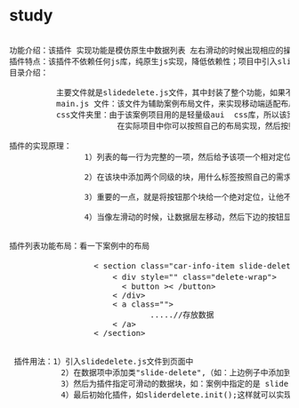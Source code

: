 # study
<pre>

功能介绍：该插件 实现功能是模仿原生中数据列表 左右滑动的时候出现相应的操作功能 如：删除、编辑等；
插件特点：该插件不依赖任何js库，纯原生js实现，降低依赖性；项目中引入slidedelete.js文件，稍作配置即可
目录介绍：<br>
          主要文件就是slidedelete.js文件，其中封装了整个功能，如果不用改案例布局的话，布局可以自己来实现;
          main.js 文件：该文件为辅助案例布局文件，来实现移动端适配布局算法，用的是html标签中添加font-size布局方式;
          css文件夹里：由于该案例项目用的是轻量级aui  css库，所以该案例中也添加了aui的一些样式文件；
                       在实际项目中你可以按照自己的布局实现，然后按照插件的使用方法使用即可，该插件不依赖任何第三方库;
                       
插件的实现原理：
                1）列表的每一行为完整的一项，然后给予该项一个相对定位；<br>
                2）在该块中添加两个同级的块，用什么标签按照自己的需求；一个标签里面放的是隐藏的button，另一个里面就是显示的数据<br>
                3）重要的一点，就是将按钮那个块给一个绝对定位，让他不占文档流，然后数据层覆盖在按钮曾上边显示；<br>
                4）当像左滑动的时候，让数据层左移动，然后下边的按钮显示出来；当然要添加一些过度动画和界限<br>

插件列表功能布局：看一下案例中的布局
        
                  < section class="car-info-item slide-delete" > //该块为列表的每一项
                      < div style="" class="delete-wrap">      //存放button
                        < button >< /button>
                      < /div>
                      < a class=""> 
                              .....//存放数据
                      < /a>
                  < /section>
                  
                
 插件用法：1）引入slidedelete.js文件到页面中
           2）在数据项中添加类"slide-delete",（如：上边例子中添加到 section中）该类作用只是表明插件作用块的标识；如果你想在该类下写样式，也是可以的；
           3）然后为插件指定可滑动的数据块，如：案例中指定的是 sliderdelete.sliderItem=".slide-delete>a";这就表明a标签是可以滑动的；
           4）最后初始化插件，如sliderdelete.init();这样就可以实现与原生的侧滑删除效果了；
           
  </pre>
